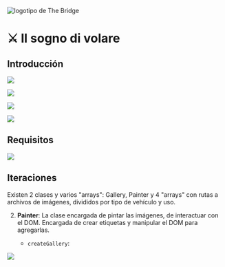 ![logotipo de The Bridge](https://user-images.githubusercontent.com/27650532/77754601-e8365180-702b-11ea-8bed-5bc14a43f869.png "logotipo de The Bridge")

# :crossed_swords: Il sogno di volare #

## Introducción ##

<!-- La historia de la aviación se remonta al día en el que el hombre prehistórico se paró a observar el vuelo de las aves y de otros animales voladores. -->

![](peristera.jpg)

<!-- Se sabe que alrededor del año 400 a. C., Arquitas de Tarento, un estudioso de la Antigua Grecia, construyó un artefacto de madera que él mismo bautizó con el nombre de "Peristera" (en griego: Περιστέρα, "Paloma"), que tenía forma de ave y era capaz de volar a unos 180 metros de altura. -->

![](aircraft1.webp)

<!-- Todo ha cambiado desde entonces, y hoy en día somos capaces de volar con facilidad y sentir tan magna experiencia. -->

![](heli1.webp)

<!-- Harás un homenaje al "sueño de volar" que tanto ha acompañado a la humanidad en forma de galería de fotografías. -->

<!-- Te proveemos de un código base que habrás de ir rellenando y una carpeta `assets`, donde podrás encontrar las imágenes a utilizar. Hay fotos de aviones y helicópteros, tanto civiles como militares. -->

![](plane2.webp)

## Requisitos ##

<!-- - Conocimientos previos:

    - Precurso Web

    - Javascript orientado a objetos.

- No habrás de escribir absolutamente nada en HTML. Todo habrá de hacerse mediante Javascript. -->

![](heli2.webp)

## Iteraciones ##

Existen 2 clases y varios "arrays": Gallery, Painter y 4 "arrays" con rutas a archivos de imágenes, divididos por tipo de vehículo y uso.

<!-- 1. **Gallery**: Su única funcionalidad es albergar imágenes y devolverlas dependiendo del método que utilicemos. No interactúa con HTML. -->

   <!-- - `constructor`: Acepta dos parámetros, ambos conjuntos de imágenes. -->

   <!-- - `getRandomCivil`: devuelve un vehículo aleatorio civil de la galería. -->

   <!-- - `getRandomMilitary`: devuelve un vehículo aleatorio militar de la galería. -->

   <!-- - `getAll`: devuelve el conjunto de vehículos de la galería, tanto militares como civiles. -->

2. **Painter**: La clase encargada de pintar las imágenes, de interactuar con el DOM. Encargada de crear etiquetas y manipular el DOM para agregarlas.

    <!-- - `constructor`: Ejecutará la función `createGallery`. -->

    - `createGallery`:

        <!-- - Creará un elemento `section` y lo agregará al body. -->

        <!-- - Dicho `section` será, también, una propiedad de Painter a la que llamaremos `gallery`. -->

    <!-- - `createImageTag`: Acepta la url de una imagen y devuelve los siguientes elementos:

        ```javascript
        <picture>
            <img src="ThisIsAnImage.jpg" />
        </picture>
        ``` -->

    <!-- - `paintSingleImage`: Acepta la url de una imagen y agrega a `gallery` el elemento creado por `createImageTag`. -->

    <!-- - `paintMultipleImages`: Acepta un conjunto de imágenes y agrega a `gallery`, uno a uno, el elemento creado por `createImageTag`. -->

![](plane1.webp)
